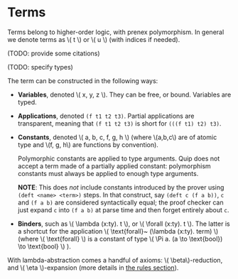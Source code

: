 # Terms

Terms belong to higher-order logic, with prenex polymorphism. In general
we denote terms as \\( t \\) or \\( u \\) (with indices if needed).

(TODO: provide some citations)

(TODO: specify types)

The term can be constructed in the following ways:

- **Variables**, denoted \\( x, y, z \\). They can be free, or bound. Variables
  are typed.
- **Applications**, denoted `(f t1 t2 t3)`. Partial applications are transparent,
  meaning that `(f t1 t2 t3)` is short for `(((f t1) t2) t3)`.

- **Constants**, denoted \\( a, b, c, f, g, h \\)
  (where \\(a,b,c\\) are of atomic type and \\(f, g, h\\)
   are functions by convention).

  Polymorphic constants are applied to type arguments. Quip does not accept
  a term made of a partially applied constant: polymorphism constants must always
  be applied to enough type arguments.

  **NOTE**:
  This does _not_ include constants introduced by the prover using `(deft <name> <term>)` steps.
  In that construct, say `(deft c (f a b))`, `c` and `(f a b)` are considered syntactically
  equal; the proof checker can just expand `c` into `(f a b)` at parse time
  and then forget entirely about `c`.

- **Binders**, such as \\( \lambda (x:ty). t \\), or \\( \forall (x:ty). t \\).
  The latter is a shortcut for the application
  \\( \text{forall}~ (\lambda (x:ty). term) \\)
  (where \\( \text{forall} \\) is a constant of type \\( \Pi a. (a \to \text{bool}) \to \text{bool} \\) ).

With lambda-abstraction comes a handful of axioms:
\\( \beta\\)-reduction, and \\( \eta \\)-expansion
(more details in [the rules section](./rules.md)).
